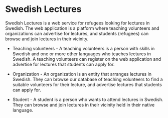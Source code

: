 # Swedish Lectures
Swedish Lectures is a web service for refugees looking for lectures in Swedish. The web application is a platform where teaching volunteers and organizations can advertise for lectures, and students (refugees) can browse and join lectures in their vicinity.

* Teaching volunteers -
A teaching volunteers is a person with skills in Swedish and one or more other languages who teaches lectures in Swedish. A teaching volunteers can register on the web application and advertise for lectures that students can apply for.

* Organization -
An organization is an entity that arranges lectures in Swedish. They can browse our database of teaching volunteers to find a suitable volunteers for their lecture, and advertise lectures that students can apply for.

* Student -
A student is a person who wants to attend lectures in Swedish. They can browse and join lectures in their vicinity held in their native language.